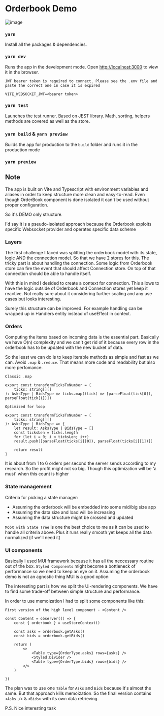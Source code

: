 # Orderbook Demo

![image](https://user-images.githubusercontent.com/34583263/235604076-a311be07-2f73-4f5f-94ad-0d4c75d4ec16.png)

### `yarn`

Install all the packages & dependencies.

### `yarn dev`

Runs the app in the development mode. Open [http://localhost:3000](http://localhost:3000) to view it in the browser.

```
JWT bearer token is required to connect. Please see the .env file and paste the correct one in case it is expired

VITE_WEBSOCKET_JWT=<bearer token>
```

### `yarn test`

Launches the test runner. Based on JEST library. Math, sorting, helpers methods are covered as well as the store.

### `yarn build` & `yarn preview`

Builds the app for production to the `build` folder and runs it in the production mode

### `yarn preview`

## Note

The app is built on Vite and Typescript with environment variables and aliases in order to keep structure more clean and easy-to-read. Even though OrderBook component is done isolated it can't be used without proper configuration.

So it's DEMO only structure.

I'd say it is a pseudo-isolated approach because the Orderbook exploits specific Websocket provider and operates specific data scheme

### Layers

The first challenge I faced was splitting the orderbook model with its state, logic AND the connection model. So that we have 2 stores for this. The tricky part is about handling the connection. Some logic from Orderbook store can fire the event that should affect Connection store. On top of that connection should be able to handle itself.

With this in mind I desided to create a context for connection. This allows to have the logic outside of Orderbook and Connection stores yet keep it reactive. Not really sure about it considering further scaling and any use cases but looks interesting.

Surely this structure can be improved. For example handling can be wrapped up in Handlers entity instead of useEffect in context.

### Orders

Computing the items based on incoming data is the essential part. Basically we have O(n) complexity and we can't get rid of it because every row in the orderbook has to be updated with the new bucket of data.

So the least we can do is to keep iterable methods as simple and fast as we can. Avoid `.map` & `.reduce`. That means more code and readability but also more perfomance.

```
Classic .map

export const transformTicksToNumber = (
	ticks: string[][]
): AsksType | BidsType => ticks.map((tick) => [parseFloat(tick[0]), parseFloat(tick[1])])
```

```
Optimized for loop

export const transformTicksToNumber = (
	ticks: string[][]
): AsksType | BidsType => {
	let result: AsksType | BidsType = []
	const ticksLen = ticks.length
	for (let i = 0; i < ticksLen; i++)
	result.push([parseFloat(ticks[i][0]), parseFloat(ticks[i][1])])

    return result
}
```

It is about from 1 to 6 orders per second the server sends according to my research. So the profit might not so big. Though this optimization will be 'a must' when this count is higher

### State management

Criteria for picking a state manager:

- Assuming the orderbook will be embedded into some mid/big size app
- Assuming the data size and load will be increasing
- Assuming the data structure might be crossed and updated

`MobX with State Tree` is one the best choice to me as it can be used to handle all criteria above. Plus it runs really smooth yet keeps all the data normalized (if we'll need it)

### UI components

Basically I used MUI framework because it has all the neccessary routine out of the box. `Styled Components` might become a bottleneck of performance so we need to keep an eye on it. Assuming the orderbook demo is not an agnostic thing MUI is a good option

The interesting part is how we split the UI-rendering components. We have to find some trade-off between simple structure and performance.

In order to use memoization I had to split some components like this:

```
First version of the high level component - <Content />

const Content = observer(() => {
	const { orderbook } = useStoreContext()

    const asks = orderbook.getAsks()
    const bids = orderbook.getBids()

    return (
    	<>
    		<Table type={OrderType.asks} rows={asks} />
    		<Styled.Divider />
    		<Table type={OrderType.bids} rows={bids} />
    	</>
    )

})
```

The plan was to use one `Table` for `Asks` and `Bids` because it's almost the same. But that approach kills memoization. So the final version contains `<Asks />` & `<Bids>` with its own data retrieving.

P.S. Nice interesting task
